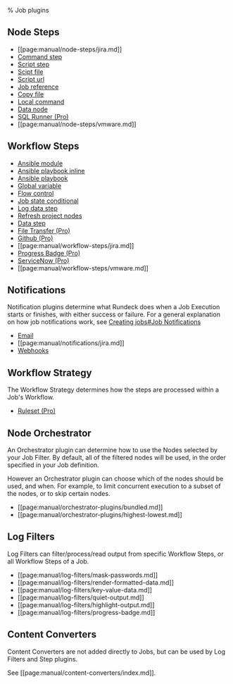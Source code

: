 % Job plugins

## Node Steps

* [[page:manual/node-steps/jira.md]]
* [Command step](node-steps/builtin-node-steps.html#command-step)
* [Script step](node-steps/builtin-node-steps.html#script-step)
* [Scipt file](node-steps/builtin-node-steps.html#script-file-step)
* [Script url](node-steps/builtin-node-steps.html#script-url-step)
* [Job reference](node-steps/builtin-node-steps.html#job-reference-step)
* [Copy file](node-steps/builtin-node-steps.html#copy-file-step)
* [Local command](node-steps/builtin-node-steps.html#local-command-step)
* [Data node](node-steps/builtin-node-steps.html#data-node-step)
* [SQL Runner (Pro)](node-steps/sqlrunner-plugin-pro.html)
* [[page:manual/node-steps/vmware.md]]


## Workflow Steps

* [Ansible module](workflow-steps/builtin-workflow-steps.html#ansible-module)
* [Ansible playbook inline](workflow-steps/builtin-workflow-steps.html#ansible-playbook-inline)
* [Ansible playbook](workflow-steps/builtin-workflow-steps.html#ansible-playbook)
* [Global variable](workflow-steps/builtin-workflow-steps.html#global-variable)
* [Flow control](workflow-steps/builtin-workflow-steps.html#flow-control)
* [Job state conditional](workflow-steps/builtin-workflow-steps.html#job-state-conditional)
* [Log data step](workflow-steps/builtin-workflow-steps.html#log-data-step)
* [Refresh project nodes](workflow-steps/builtin-workflow-steps.html#refresh-project-nodes)
* [Data step](workflow-steps/builtin-workflow-steps.html#data-step)
* [File Transfer (Pro)](workflow-steps/file-transfer-plugins.html)
* [Github (Pro)](workflow-steps/github-script-plugin-pro.html)
* [[page:manual/workflow-steps/jira.md]]
* [Progress Badge (Pro)](workflow-steps/progress-badge-plugin-pro.html#progress-badge-workflow-step-plugin)
* [ServiceNow (Pro)](workflow-steps/servicenow-plugins.html)
* [[page:manual/workflow-steps/vmware.md]]

## Notifications

Notification plugins determine what Rundeck does when a Job Execution
starts or finishes, with either success or failure. For a general
explanation on how job notifications work, see [Creating jobs#Job Notifications](creating-jobs.html#job-notifications)

* [Email](notifications/email.html)
* [[page:manual/notifications/jira.md]]
* [Webhooks](notifications/webhooks.html)

## Workflow Strategy

The Workflow Strategy determines how the steps are processed within a Job's Workflow.

* [Ruleset (Pro)](workflow-strategies/ruleset-workflow-strategy-plugin.html)

## Node Orchestrator

An Orchestrator plugin can determine how to use the Nodes selected by your Job Filter. By default, all of the filtered nodes will be used,
in the order specified in your Job definition.

However an Orchestrator plugin can choose which of the nodes should be used, and when.  For example,
to limit concurrent execution to a subset of the nodes, or to skip certain nodes.

* [[page:manual/orchestrator-plugins/bundled.md]]
* [[page:manual/orchestrator-plugins/highest-lowest.md]]

## Log Filters

Log Filters can filter/process/read output from specific Workflow Steps, or all Workflow Steps of a Job.

* [[page:manual/log-filters/mask-passwords.md]]
* [[page:manual/log-filters/render-formatted-data.md]]
* [[page:manual/log-filters/key-value-data.md]]
* [[page:manual/log-filters/quiet-output.md]]
* [[page:manual/log-filters/highlight-output.md]]
* [[page:manual/log-filters/progress-badge.md]]

## Content Converters

Content Converters are not added directly to Jobs, but can be used by Log Filters and Step plugins.

See [[page:manual/content-converters/index.md]].
